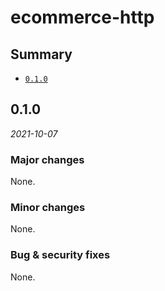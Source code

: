 # ecommerce-http

## Summary

- [`0.1.0`](#010)

## 0.1.0

*2021-10-07*

### Major changes

None.

### Minor changes

None.

### Bug & security fixes

None.
